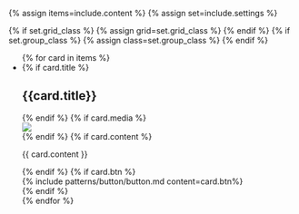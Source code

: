 {% assign items=include.content %}
{% assign set=include.settings %}

{% if set.grid_class %}
    {% assign grid=set.grid_class %}
{% endif %}
{% if set.group_class %}
    {% assign class=set.group_class %}
{% endif %}

<ul class="usa-card-group"> 
  {% for card in items %}
    <li class="usa-card {{ grid | default:'tablet:grid-col-4'}}">
      <div class="{{ class | default: 'usa-card__container' }}">
        {% if card.title %}
        <div class="usa-card__header">
          <h2 class="usa-card__heading">{{card.title}}</h2>
        </div>
        {% endif %}
        {% if card.media %}
            <div class="usa-card__media">
                <div class="usa-card__img">
                <img
                    src="{{card.media}}"
                />
                </div>
            </div>
        {% endif %}
        {% if card.content %}
          <div class="usa-card__body">
            <p>
              {{ card.content }}
            </p>
          </div>
        {% endif %}
        {% if card.btn %}
          <div class="usa-card__footer">
            {% include patterns/button/button.md content=card.btn%}
          </div>
        {% endif %}
    </div>
  </li>
  {% endfor %}
</ul>